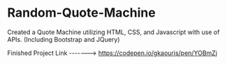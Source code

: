 # Random-Quote-Machine
Created a Quote Machine utilizing HTML, CSS, and Javascript with use of APIs. (Including Bootstrap and JQuery)

Finished Project Link -------> https://codepen.io/gkaouris/pen/YOBmZj
